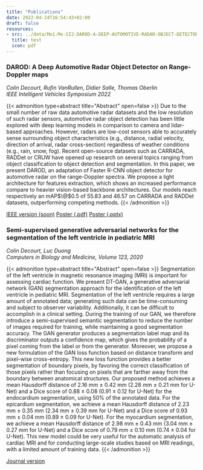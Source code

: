 ```yaml
---
title: "Publications"
date: 2022-04-24T16:54:43+02:00
draft: false
resources:
- src: ../data/Mo1-Mo-SI2-DAROD-A-DEEP-AUTOMOTIVE-RADAR-OBJECT-DETECTOR-ON-RANGE-DOPPLER-MAPS.pdf
  title: test
  icon: pdf
---
```


### DAROD: A Deep Automotive Radar Object Detector on Range-Doppler maps
*Colin Decourt, Rufin VanRullen, Didier Salle, Thomas Oberlin*  
*IEEE Intelligent Vehicles Symposium 2022*

{{< admonition type=abstract title="Abstract" open=false >}}
Due to the small number of raw data automotive radar datasets and the low resolution of such radar sensors, automotive radar object detection has been little explored with deep learning models in comparison to camera and lidar-based approaches. However, radars are low-cost sensors able to accurately sense surrounding object characteristics (e.g., distance, radial velocity, direction of arrival, radar cross-section) regardless of weather conditions (e.g., rain, snow, fog). Recent open-source datasets such as CARRADA, RADDet or CRUW have opened up research on several topics ranging from object classification to object detection and segmentation. In this paper, we present DAROD, an adaptation of Faster R-CNN object detector for automotive radar on the range-Doppler spectra. We propose a light architecture for features extraction, which shows an increased performance compare to heavier vision-based backbone architectures. Our models reach respectively an mAP$\@$0.5 of 55.83 and 46.57 on CARRADA and RADDet datasets, outperforming competing methods. 
{{< /admonition >}}

[IEEE version (soon)](#) [Poster (.pdf)]([pdf/Mo1-Mo-SI2-DAROD%20A%20DEEP%20AUTOMOTIVE%20RADAR%20OBJECT%20DETECTOR%20ON%20RANGE-DOPPLER%20MAPS%20.pdf](https://github.com/colindecourt/colindecourt.github.io/blob/main/pdf/Mo1-Mo-SI2-DAROD%20A%20DEEP%20AUTOMOTIVE%20RADAR%20OBJECT%20DETECTOR%20ON%20RANGE-DOPPLER%20MAPS%20.pdf)) [Poster (.pptx)](pdf/Mo1-Mo-SI2-DAROD%20A%20DEEP%20AUTOMOTIVE%20RADAR%20OBJECT%20DETECTOR%20ON%20RANGE-DOPPLER%20MAPS%20.ppsx)

### Semi-supervised generative adversarial networks for the segmentation of the left ventricle in pediatric MRI  
*Colin Decourt, Luc Duong*  
*Computers in Biology and Medicine, Volume 123, 2020*

{{< admonition type=abstract title="Abstract" open=false >}}
Segmentation of the left ventricle in magnetic resonance imaging (MRI) is important for assessing cardiac function. We present DT-GAN, a generative adversarial network (GAN) segmentation approach for the identification of the left ventricle in pediatric MRI. Segmentation of the left ventricle requires a large amount of annotated data; generating such data can be time-consuming and subject to observer variability. Additionally, it can be difficult to accomplish in a clinical setting. During the training of our GAN, we therefore introduce a semi-supervised semantic segmentation to reduce the number of images required for training, while maintaining a good segmentation accuracy. The GAN generator produces a segmentation label map and its discriminator outputs a confidence map, which gives the probability of a pixel coming from the label or from the generator. Moreover, we propose a new formulation of the GAN loss function based on distance transform and pixel-wise cross-entropy. This new loss function provides a better segmentation of boundary pixels, by favoring the correct classification of those pixels rather than focusing on pixels that are farther away from the boundary between anatomical structures. Our proposed method achieves a mean Hausdorff distance of 2.16 mm $\pm$  0.42 mm (2.28 mm $\pm$ 0.21 mm for U-Net) and a Dice score of 0.88 $\pm$ 0.08 (0.91 $\pm$ 0.12 for U-Net) for the endocardium segmentation, using 50% of the annotated data. For the epicardium segmentation, we achieve a mean Hausdorff distance of 2.23 mm $\pm$ 0.35 mm (2.34 mm $\pm$ 0.39 mm for U-Net) and a Dice score of 0.93 mm $\pm$ 0.04 mm (0.89 $\pm$ 0.09 for U-Net). For the myocardium segmentation, we achieve a mean Hausdorff distance of 2.98 mm $\pm$ 0.43 mm (3.04 mm $\pm$ 0.27 mm for U-Net) and a Dice score of 0.79 mm $\pm$ 0.10 mm (0.74 $\pm$ 0.04 for U-Net). This new model could be very useful for the automatic analysis of cardiac MRI and for conducting large-scale studies based on MRI readings, with a limited amount of training data.
{{< /admonition >}}

[Journal version](https://doi.org/10.1016/j.compbiomed.2020.103884)
